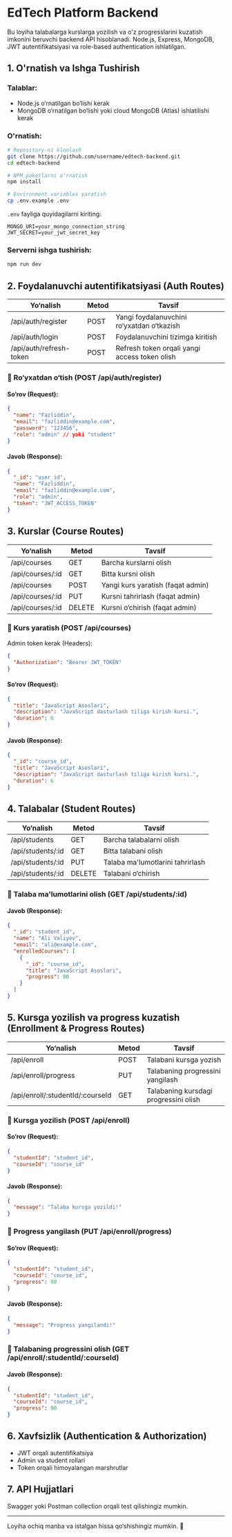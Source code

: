 # EdTech Platform Backend

Bu loyiha talabalarga kurslarga yozilish va o'z progresslarini kuzatish imkonini beruvchi backend API hisoblanadi. Node.js, Express, MongoDB, JWT autentifikatsiyasi va role-based authentication ishlatilgan.

## 1. O'rnatish va Ishga Tushirish

### Talablar:
- Node.js o‘rnatilgan bo‘lishi kerak
- MongoDB o‘rnatilgan bo‘lishi yoki cloud MongoDB (Atlas) ishlatilishi kerak

### O'rnatish:
```sh
# Repository-ni klonlash
git clone https://github.com/username/edtech-backend.git
cd edtech-backend

# NPM paketlarni o'rnatish
npm install

# Environment variables yaratish
cp .env.example .env
```

`.env` fayliga quyidagilarni kiriting:
```
MONGO_URI=your_mongo_connection_string
JWT_SECRET=your_jwt_secret_key
```

### Serverni ishga tushirish:
```sh
npm run dev
```

## 2. Foydalanuvchi autentifikatsiyasi (Auth Routes)

| Yo‘nalish | Metod | Tavsif |
|-----------|--------|-------------------------------|
| /api/auth/register | POST | Yangi foydalanuvchini ro‘yxatdan o‘tkazish |
| /api/auth/login | POST | Foydalanuvchini tizimga kiritish |
| /api/auth/refresh-token | POST | Refresh token orqali yangi access token olish |

### 🔹 Ro‘yxatdan o‘tish (POST /api/auth/register)
#### So‘rov (Request):
```json
{
  "name": "Fazliddin",
  "email": "fazliddin@example.com",
  "password": "123456",
  "role": "admin" // yoki "student"
}
```
#### Javob (Response):
```json
{
  "_id": "user_id",
  "name": "Fazliddin",
  "email": "fazliddin@example.com",
  "role": "admin",
  "token": "JWT_ACCESS_TOKEN"
}
```

## 3. Kurslar (Course Routes)

| Yo‘nalish | Metod | Tavsif |
|-----------|--------|------------------------------|
| /api/courses | GET | Barcha kurslarni olish |
| /api/courses/:id | GET | Bitta kursni olish |
| /api/courses | POST | Yangi kurs yaratish (faqat admin) |
| /api/courses/:id | PUT | Kursni tahrirlash (faqat admin) |
| /api/courses/:id | DELETE | Kursni o‘chirish (faqat admin) |

### 🔹 Kurs yaratish (POST /api/courses)
Admin token kerak (Headers):
```json
{
  "Authorization": "Bearer JWT_TOKEN"
}
```
#### So‘rov (Request):
```json
{
  "title": "JavaScript Asoslari",
  "description": "JavaScript dasturlash tiliga kirish kursi.",
  "duration": 6
}
```
#### Javob (Response):
```json
{
  "_id": "course_id",
  "title": "JavaScript Asoslari",
  "description": "JavaScript dasturlash tiliga kirish kursi.",
  "duration": 6
}
```

## 4. Talabalar (Student Routes)

| Yo‘nalish | Metod | Tavsif |
|-----------|--------|--------------------------------|
| /api/students | GET | Barcha talabalarni olish |
| /api/students/:id | GET | Bitta talabani olish |
| /api/students/:id | PUT | Talaba ma'lumotlarini tahrirlash |
| /api/students/:id | DELETE | Talabani o‘chirish |

### 🔹 Talaba ma'lumotlarini olish (GET /api/students/:id)
#### Javob (Response):
```json
{
  "_id": "student_id",
  "name": "Ali Valiyev",
  "email": "ali@example.com",
  "enrolledCourses": [
    {
      "_id": "course_id",
      "title": "JavaScript Asoslari",
      "progress": 80
    }
  ]
}
```

## 5. Kursga yozilish va progress kuzatish (Enrollment & Progress Routes)

| Yo‘nalish | Metod | Tavsif |
|-------------------|--------|---------------------------------|
| /api/enroll | POST | Talabani kursga yozish |
| /api/enroll/progress | PUT | Talabaning progressini yangilash |
| /api/enroll/:studentId/:courseId | GET | Talabaning kursdagi progressini olish |

### 🔹 Kursga yozilish (POST /api/enroll)
#### So‘rov (Request):
```json
{
  "studentId": "student_id",
  "courseId": "course_id"
}
```
#### Javob (Response):
```json
{
  "message": "Talaba kursga yozildi!"
}
```

### 🔹 Progress yangilash (PUT /api/enroll/progress)
#### So‘rov (Request):
```json
{
  "studentId": "student_id",
  "courseId": "course_id",
  "progress": 90
}
```
#### Javob (Response):
```json
{
  "message": "Progress yangilandi!"
}
```

### 🔹 Talabaning progressini olish (GET /api/enroll/:studentId/:courseId)
#### Javob (Response):
```json
{
  "studentId": "student_id",
  "courseId": "course_id",
  "progress": 90
}
```

## 6. Xavfsizlik (Authentication & Authorization)
- JWT orqali autentifikatsiya
- Admin va student rollari
- Token orqali himoyalangan marshrutlar

## 7. API Hujjatlari
Swagger yoki Postman collection orqali test qilishingiz mumkin.



---
Loyiha ochiq manba va istalgan hissa qo‘shishingiz mumkin. 🚀

